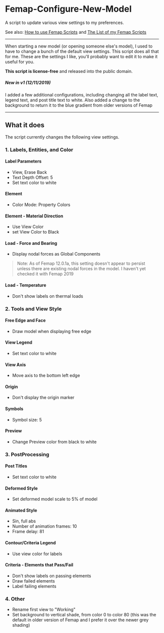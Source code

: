 # Femap-Configure-New-Model
A script to update various view settings to my preferences.

See also: [How to use Femap Scripts](https://github.com/aaronjasso/How_to_use_Femap_Scripts) and [The List of my Femap Scripts](https://github.com/aaronjasso/My-Femap-Scripts)

---

When starting a new model (or opening someone else's model), I used to have to change a bunch of the default view settings. This script does all that for me. These are the settings I like, you'll probably want to edit it to make it useful for you.

**This script is license-free** and released into the public domain.

##### New in v1 (12/11/2019)
I added a few additional configurations, including changing all the label text, legend text, and post title text to white. Also added a change to the background to return it to the blue gradient from older versions of Femap

---

## What it does
The script currently changes the following view settings.

### 1. Labels, Entities, and Color

#### Label Parameters
* View, Erase Back
* Text Depth Offset: 5
* Set text color to white

#### Element
* Color Mode: Property Colors

#### Element - Material Direction
* Use View Color
* set View Color to Black

#### Load - Force and Bearing
* Display nodal forces as Global Components
>Note: As of Femap 12.0.1a, this setting doesn't appear to persist unless there are existing nodal forces in the model. I haven't yet checked it with Femap 2019

#### Load - Temperature
* Don't show labels on thermal loads

### 2. Tools and View Style

#### Free Edge and Face
* Draw model when displaying free edge

#### View Legend
* Set text color to white

#### View Axis
* Move axis to the bottom left edge

#### Origin
* Don't display the origin marker

#### Symbols
* Symbol size: 5

#### Preview
* Change Preview color from black to white

### 3. PostProcessing

#### Post Titles
* Set text color to white

#### Deformed Style
* Set deformed model scale to 5% of model

#### Animated Style
* Sin, full abs
* Number of animation frames: 10
* Frame delay: 81

#### Contour/Criteria Legend
* Use view color for labels

#### Criteria - Elements that Pass/Fail
* Don't show labels on passing elements
* Draw failed elements
* Label failing elements

### 4. Other
* Rename first view to "Working"
* Set background to vertical shade, from color 0 to color 80 (this was the default in older version of Femap and I prefer it over the newer grey shading)
